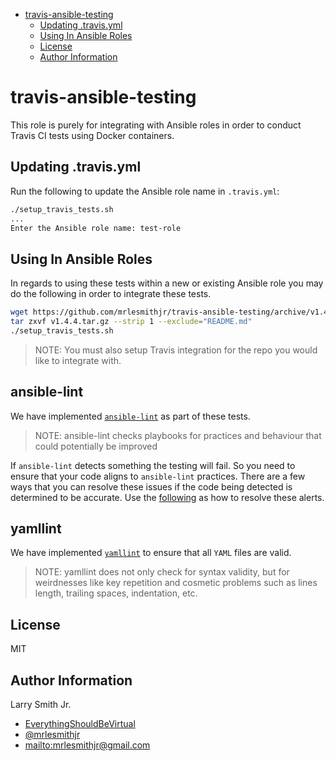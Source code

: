 <!-- START doctoc generated TOC please keep comment here to allow auto update -->

<!-- DON'T EDIT THIS SECTION, INSTEAD RE-RUN doctoc TO UPDATE -->

<!-- DON'T EDIT THIS SECTION, INSTEAD RE-RUN doctoc TO UPDATE -->

-   [travis-ansible-testing](#travis-ansible-testing)
    -   [Updating .travis.yml](#updating-travisyml)
    -   [Using In Ansible Roles](#using-in-ansible-roles)
    -   [License](#license)
    -   [Author Information](#author-information)

<!-- END doctoc generated TOC please keep comment here to allow auto update -->

# travis-ansible-testing

This role is purely for integrating with Ansible roles in order to conduct
Travis CI tests using Docker containers.

## Updating .travis.yml

Run the following to update the Ansible role name in `.travis.yml`:

```bash
./setup_travis_tests.sh
...
Enter the Ansible role name: test-role
```

## Using In Ansible Roles

In regards to using these tests within a new or existing Ansible role you may
do the following in order to integrate these tests.

```bash
wget https://github.com/mrlesmithjr/travis-ansible-testing/archive/v1.4.4.tar.gz
tar zxvf v1.4.4.tar.gz --strip 1 --exclude="README.md"
./setup_travis_tests.sh
```

> NOTE: You must also setup Travis integration for the repo you would like to
> integrate with.

## ansible-lint

We have implemented [`ansible-lint`](https://github.com/willthames/ansible-lint)
as part of these tests.

> NOTE: ansible-lint checks playbooks for practices and behaviour that could potentially be improved

If `ansible-lint` detects something the testing will fail. So you need to ensure
that your code aligns to `ansible-lint` practices. There are a few ways that you
can resolve these issues if the code being detected is determined to be accurate.
Use the [following](https://github.com/willthames/ansible-lint#false-positives) as
how to resolve these alerts.

## yamllint

We have implemented [`yamllint`](https://github.com/adrienverge/yamllint) to
ensure that all `YAML` files are valid.

> NOTE: yamllint does not only check for syntax validity, but for weirdnesses
> like key repetition and cosmetic problems such as lines length, trailing spaces,
> indentation, etc.

## License

MIT

## Author Information

Larry Smith Jr.

-   [EverythingShouldBeVirtual](http://everythingshouldbevirtual.com)
-   [@mrlesmithjr](https://www.twitter.com/mrlesmithjr)
-   <mailto:mrlesmithjr@gmail.com>
